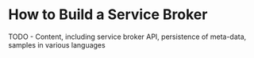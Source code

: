 # How to Build a Service Broker

TODO - Content, including service broker API, persistence of meta-data, samples in various languages
